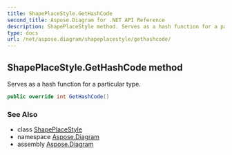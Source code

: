 ```yaml
---
title: ShapePlaceStyle.GetHashCode
second_title: Aspose.Diagram for .NET API Reference
description: ShapePlaceStyle method. Serves as a hash function for a particular type
type: docs
url: /net/aspose.diagram/shapeplacestyle/gethashcode/
---
```

## ShapePlaceStyle.GetHashCode method

Serves as a hash function for a particular type.

```csharp
public override int GetHashCode()
```

### See Also

* class [ShapePlaceStyle](../)
* namespace [Aspose.Diagram](../../shapeplacestyle/)
* assembly [Aspose.Diagram](../../../)


